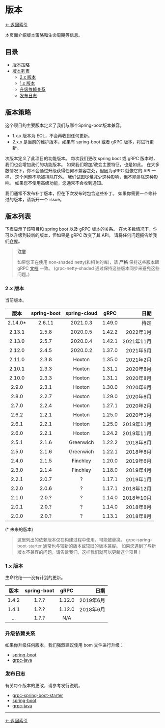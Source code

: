 # 版本

[<- 返回索引](index.md)

本页面介绍版本策略和生命周期等信息。

## 目录 <!-- omit in toc -->

- [版本策略](#versioning-policy)
- [版本列表](#version-table)
  - [2.x 版本](#version-2x)
  - [1.x 版本](#version-1x)
  - [升级依赖关系](#upgrading-dependencies)
  - [发布日志](#release-notes)

## 版本策略

这个项目的主要版本定义了我们与哪个Spring-boot版本兼容。

- 1.x.x 版本为 EOL，不会再收到任何更新。
- 2.x.x 是当前的维护版本，如果有 spring-boot 或者 gRPC 版本，将进行更新。

次版本定义了此项目的功能版本。 每次我们更改 spring boot 或 gRPC 版本时，我们也会增加我们的功能版本。 如果我们增加/改变主要特征，也是如此。 在大多数情况下，你不会通过升级获得任何不兼容之处，但因为gRPC 就像它的 API 一样， 这个问题不能被排除在外。 我们试图尽量减少这种影响，但不能排除这种影响。 如果您不使用高级功能，您通常不会收到通知。

我们通常不发布补丁版本，但在下次发布时包含这些补丁。 如果你需要一个修补过的版本，请新开一个 issue。

## 版本列表

下表显示了该项目和 spring boot 以及 gRPC 版本的关系。 在大多数情况下，你可以升级到较新的版本，但如果是 gRPC 改变了其 API。 请将任何问题报告给我们[仓库](https://github.com/yidongnan/grpc-spring-boot-starter/issues)。

> **注意**
> 
> 如果您正在使用 non-shaded netty(和相关的库)，请 **严格** 保持这些版本跟 gRPC [文档](https://github.com/grpc/grpc-java/blob/master/SECURITY.md#netty) 一致。 (grpc-netty-shaded 通过保持这些版本同步来避免这些问题。)

### 2.x 版本

当前版本。

|     版本     | spring-boot | spring-cloud |  gRPC  |       日期 |
|:----------:|:-----------:|:------------:|:------:| --------:|
| 2.14.0\* |   2.6.11    |   2021.0.3   | 1.49.0 |       待定 |
|   2.13.1   |    2.5.8    |   2020.0.5   | 1.42.2 |  2022年1月 |
|   2.13.0   |    2.5.7    |   2020.0.4   | 1.42.1 | 2021年11月 |
|   2.12.0   |    2.4.5    |   2020.0.2   | 1.37.0 |  2021年5月 |
|   2.11.0   |    2.3.8    |    Hoxton    | 1.35.0 |  2021年2月 |
|   2.10.1   |    2.3.3    |    Hoxton    | 1.31.1 |  2020年8月 |
|   2.10.0   |    2.3.3    |    Hoxton    | 1.31.1 |  2020年8月 |
|   2.9.0    |    2.3.1    |    Hoxton    | 1.30.0 |  2020年6月 |
|   2.8.0    |    2.2.7    |    Hoxton    | 1.29.0 |  2020年6月 |
|   2.7.0    |    2.2.4    |    Hoxton    | 1.27.1 |  2020年2月 |
|   2.6.2    |    2.2.1    |    Hoxton    | 1.25.0 |  2020年1月 |
|   2.6.1    |    2.2.1    |    Hoxton    | 1.25.0 | 2019年11月 |
|   2.6.0    |    2.2.1    |    Hoxton    | 1.24.2 | 2019年11月 |
|   2.5.1    |    2.1.6    |  Greenwich   | 1.22.2 |  2018年8月 |
|   2.5.0    |    2.1.6    |  Greenwich   | 1.22.1 |  2018年8月 |
|   2.4.0    |    2.1.5    |   Finchley   | 1.20.0 |  2019年6月 |
|   2.3.0    |    2.1.4    |   Finchley   | 1.18.0 |  2019年4月 |
|   2.2.1    |    2.0.7    |      ?       | 1.17.1 |  2019年1月 |
|   2.2.0    |    2.0.6    |      ?       | 1.17.1 | 2018年12月 |
|   2.1.0    |    2.0.?    |      ?       | 1.14.0 | 2018年10月 |
|   2.0.1    |    2.0.?    |      ?       | 1.14.0 |  2018年8月 |
|   2.0.0    |    2.0.?    |      ?       | 1.13.1 |  2018年8月 |

(\* 未来的版本)

> 这里列出的依赖版本仅在构建过程中使用，可能被替换。 grpc-spring-boot-starter 通常也与较新的版本或较旧的版本兼容。 如果您遇到了与新版本不兼容的问题，请告诉我们，这样我们就可以更新这个项目！

### 1.x 版本

生命终结——没有计划的更新。

|  版本   | spring-boot |  gRPC  |      日期 |
|:-----:|:-----------:|:------:| -------:|
| 1.4.2 |    1.?.?    | 1.12.0 | 2019年6月 |
| 1.4.1 |    1.?.?    | 1.12.0 | 2018年6月 |
|  ...  |    1.?.?    |  N/A   |         |

### 升级依赖关系

如果你升级任何版本，我们强烈建议使用 bom 文件进行升级：

- [spring-boot](https://mvnrepository.com/artifact/org.springframework.boot/spring-boot-starter-parent)
- [grpc-java](https://mvnrepository.com/artifact/io.grpc/grpc-bom)

### 发布日志

有关每个版本的更改，请参考发行说明。

- [grpc-spring-boot-starter](https://github.com/yidongnan/grpc-spring-boot-starter/releases)
- [spring-boot](https://github.com/spring-projects/spring-boot/releases)
- [grpc-java](https://github.com/grpc/grpc-java/releases)

---

[<- 返回索引](index.md)
